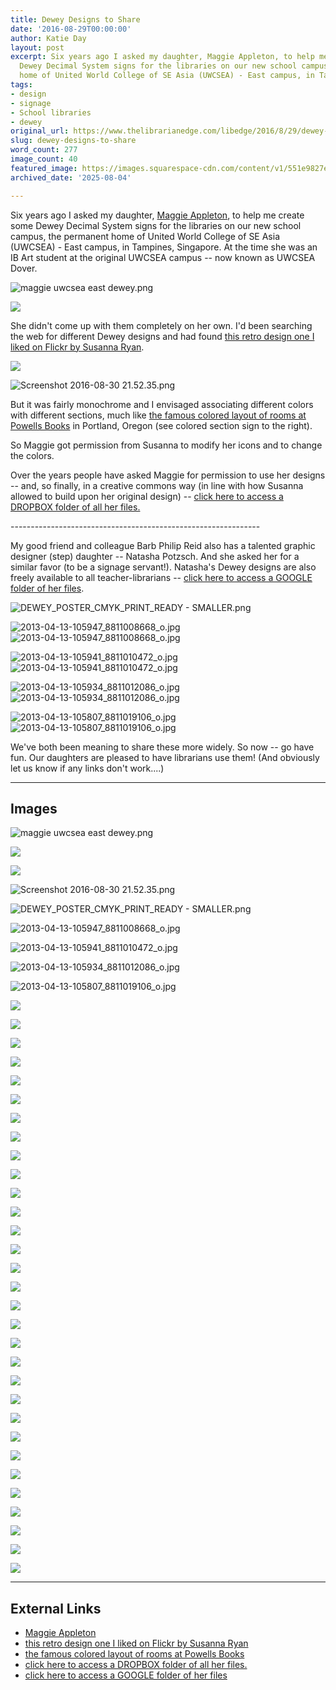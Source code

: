 ```yaml
---
title: Dewey Designs to Share
date: '2016-08-29T00:00:00'
author: Katie Day
layout: post
excerpt: Six years ago I asked my daughter, Maggie Appleton, to help me create some
  Dewey Decimal System signs for the libraries on our new school campus, the permanent
  home of United World College of SE Asia (UWCSEA) - East campus, in Tampines, Singapore.
tags:
- design
- signage
- School libraries
- dewey
original_url: https://www.thelibrarianedge.com/libedge/2016/8/29/dewey-designs-to-share
slug: dewey-designs-to-share
word_count: 277
image_count: 40
featured_image: https://images.squarespace-cdn.com/content/v1/551e9827e4b0a00742213303/1472560060375-TG850OIVV2XHRUATV4IV/maggie+uwcsea+east+dewey.png
archived_date: '2025-08-04'

---
```


Six years ago I asked my daughter, [Maggie Appleton](http://www.maggieappleton.com/), to help me create some Dewey Decimal System signs for the libraries on our new school campus, the permanent home of United World College of SE Asia \(UWCSEA\) - East campus, in Tampines, Singapore. At the time she was an IB Art student at the original UWCSEA campus -- now known as UWCSEA Dover.

![maggie uwcsea east dewey.png](https://images.squarespace-cdn.com/content/v1/551e9827e4b0a00742213303/1472560060375-TG850OIVV2XHRUATV4IV/maggie+uwcsea+east+dewey.png)

![](https://images.squarespace-cdn.com/content/v1/551e9827e4b0a00742213303/1472566882936-9WKUTNF7TURWDPT09PY7/image-asset.png)

She didn't come up with them completely on her own. I'd been searching the web for different Dewey designs and had found [this retro design one I liked on Flickr by Susanna Ryan](https://www.flickr.com/photos/susannatron/4474968603/in/photostream/).

![](https://images.squarespace-cdn.com/content/v1/551e9827e4b0a00742213303/1472560405672-W8F3EC42OIAEYLN0AKJO/image-asset.png)

![Screenshot 2016-08-30 21.52.35.png](https://images.squarespace-cdn.com/content/v1/551e9827e4b0a00742213303/1472565384988-390VX3XRLGN1C7MVFU7U/Screenshot+2016-08-30+21.52.35.png)

But it was fairly monochrome and I envisaged associating different colors with different sections, much like [the famous colored layout of rooms at Powells Books](http://www.powells.com/portals/0/images/burnside-map-2015.jpg) in Portland, Oregon \(see colored section sign to the right\).

So Maggie got permission from Susanna to modify her icons and to change the colors.

Over the years people have asked Maggie for permission to use her designs -- and, so finally, in a creative commons way \(in line with how Susanna allowed to build upon her original design\) -- [click here to access a DROPBOX folder of all her files.](https://www.dropbox.com/sh/1sjr6yvzhze40o7/AAAoVIZE_E_SuzYAc5NnqTIma?dl=0)

\--------------------------------------------------------------

My good friend and colleague Barb Philip Reid also has a talented graphic designer \(step\) daughter -- Natasha Potzsch. And she asked her for a similar favor \(to be a signage servant\!\). Natasha's Dewey designs are also freely available to all teacher-librarians -- [click here to access a GOOGLE folder of her files](https://drive.google.com/drive/folders/0B1n4TTpYaxRPNUpkNllzbTN2Y2s?resourcekey=0-SY38isWD88z0moCsyM57GQ&usp=sharing).

![DEWEY_POSTER_CMYK_PRINT_READY - SMALLER.png](https://images.squarespace-cdn.com/content/v1/551e9827e4b0a00742213303/1472569296237-ENB9LWC521F9DSDAI443/DEWEY_POSTER_CMYK_PRINT_READY+-+SMALLER.png)

![2013-04-13-105947_8811008668_o.jpg](https://images.squarespace-cdn.com/content/v1/551e9827e4b0a00742213303/1472569510197-UK1VBQAUI2WKTRT7A0E5/2013-04-13-105947_8811008668_o.jpg)![2013-04-13-105947_8811008668_o.jpg](https://images.squarespace-cdn.com/content/v1/551e9827e4b0a00742213303/1472569510197-UK1VBQAUI2WKTRT7A0E5/2013-04-13-105947_8811008668_o.jpg?format=2500w)

![2013-04-13-105941_8811010472_o.jpg](https://images.squarespace-cdn.com/content/v1/551e9827e4b0a00742213303/1472569510671-EJ72RUVMYQ8RX8W4S07D/2013-04-13-105941_8811010472_o.jpg)![2013-04-13-105941_8811010472_o.jpg](https://images.squarespace-cdn.com/content/v1/551e9827e4b0a00742213303/1472569510671-EJ72RUVMYQ8RX8W4S07D/2013-04-13-105941_8811010472_o.jpg?format=2500w)

![2013-04-13-105934_8811012086_o.jpg](https://images.squarespace-cdn.com/content/v1/551e9827e4b0a00742213303/1472569520308-3U69H9PLCE1O7QRR34P8/2013-04-13-105934_8811012086_o.jpg)![2013-04-13-105934_8811012086_o.jpg](https://images.squarespace-cdn.com/content/v1/551e9827e4b0a00742213303/1472569520308-3U69H9PLCE1O7QRR34P8/2013-04-13-105934_8811012086_o.jpg?format=2500w)

![2013-04-13-105807_8811019106_o.jpg](https://images.squarespace-cdn.com/content/v1/551e9827e4b0a00742213303/1472569519800-K5QCDX4BN86W06EITG92/2013-04-13-105807_8811019106_o.jpg)![2013-04-13-105807_8811019106_o.jpg](https://images.squarespace-cdn.com/content/v1/551e9827e4b0a00742213303/1472569519800-K5QCDX4BN86W06EITG92/2013-04-13-105807_8811019106_o.jpg?format=2500w)

We've both been meaning to share these more widely. So now -- go have fun. Our daughters are pleased to have librarians use them\! \(And obviously let us know if any links don't work....\)

---

## Images

![maggie uwcsea east dewey.png](https://images.squarespace-cdn.com/content/v1/551e9827e4b0a00742213303/1472560060375-TG850OIVV2XHRUATV4IV/maggie+uwcsea+east+dewey.png)

![](https://images.squarespace-cdn.com/content/v1/551e9827e4b0a00742213303/1472566882936-9WKUTNF7TURWDPT09PY7/image-asset.png)

![](https://images.squarespace-cdn.com/content/v1/551e9827e4b0a00742213303/1472560405672-W8F3EC42OIAEYLN0AKJO/image-asset.png)

![Screenshot 2016-08-30 21.52.35.png](https://images.squarespace-cdn.com/content/v1/551e9827e4b0a00742213303/1472565384988-390VX3XRLGN1C7MVFU7U/Screenshot+2016-08-30+21.52.35.png)

![DEWEY_POSTER_CMYK_PRINT_READY - SMALLER.png](https://images.squarespace-cdn.com/content/v1/551e9827e4b0a00742213303/1472569296237-ENB9LWC521F9DSDAI443/DEWEY_POSTER_CMYK_PRINT_READY+-+SMALLER.png)

![2013-04-13-105947_8811008668_o.jpg](https://images.squarespace-cdn.com/content/v1/551e9827e4b0a00742213303/1472569510197-UK1VBQAUI2WKTRT7A0E5/2013-04-13-105947_8811008668_o.jpg?format=2500w)

![2013-04-13-105941_8811010472_o.jpg](https://images.squarespace-cdn.com/content/v1/551e9827e4b0a00742213303/1472569510671-EJ72RUVMYQ8RX8W4S07D/2013-04-13-105941_8811010472_o.jpg?format=2500w)

![2013-04-13-105934_8811012086_o.jpg](https://images.squarespace-cdn.com/content/v1/551e9827e4b0a00742213303/1472569520308-3U69H9PLCE1O7QRR34P8/2013-04-13-105934_8811012086_o.jpg?format=2500w)

![2013-04-13-105807_8811019106_o.jpg](https://images.squarespace-cdn.com/content/v1/551e9827e4b0a00742213303/1472569519800-K5QCDX4BN86W06EITG92/2013-04-13-105807_8811019106_o.jpg?format=2500w)

![](https://assets.squarespace.com/universal/images-v6/default-avatar.png)

![](https://assets.squarespace.com/universal/images-v6/default-avatar.png)

![](https://assets.squarespace.com/universal/images-v6/default-avatar.png)

![](https://assets.squarespace.com/universal/images-v6/default-avatar.png)

![](https://assets.squarespace.com/universal/images-v6/default-avatar.png)

![](https://assets.squarespace.com/universal/images-v6/default-avatar.png)

![](https://assets.squarespace.com/universal/images-v6/default-avatar.png)

![](https://assets.squarespace.com/universal/images-v6/default-avatar.png)

![](https://assets.squarespace.com/universal/images-v6/default-avatar.png)

![](https://assets.squarespace.com/universal/images-v6/default-avatar.png)

![](https://assets.squarespace.com/universal/images-v6/default-avatar.png)

![](https://assets.squarespace.com/universal/images-v6/default-avatar.png)

![](https://assets.squarespace.com/universal/images-v6/default-avatar.png)

![](https://assets.squarespace.com/universal/images-v6/default-avatar.png)

![](https://assets.squarespace.com/universal/images-v6/default-avatar.png)

![](https://assets.squarespace.com/universal/images-v6/default-avatar.png)

![](https://assets.squarespace.com/universal/images-v6/default-avatar.png)

![](https://assets.squarespace.com/universal/images-v6/default-avatar.png)

![](https://assets.squarespace.com/universal/images-v6/default-avatar.png)

![](https://assets.squarespace.com/universal/images-v6/default-avatar.png)

![](https://assets.squarespace.com/universal/images-v6/default-avatar.png)

![](https://assets.squarespace.com/universal/images-v6/default-avatar.png)

![](https://assets.squarespace.com/universal/images-v6/default-avatar.png)

![](https://assets.squarespace.com/universal/images-v6/default-avatar.png)

![](https://assets.squarespace.com/universal/images-v6/default-avatar.png)

![](https://assets.squarespace.com/universal/images-v6/default-avatar.png)

![](https://assets.squarespace.com/universal/images-v6/default-avatar.png)

![](https://assets.squarespace.com/universal/images-v6/default-avatar.png)

![](https://assets.squarespace.com/universal/images-v6/default-avatar.png)

![](https://assets.squarespace.com/universal/images-v6/default-avatar.png)

![](https://assets.squarespace.com/universal/images-v6/default-avatar.png)



---

## External Links

- [Maggie Appleton](http://www.maggieappleton.com/)
- [this retro design one I liked on Flickr by Susanna Ryan](https://www.flickr.com/photos/susannatron/4474968603/in/photostream/)
- [the famous colored layout of rooms at Powells Books](http://www.powells.com/portals/0/images/burnside-map-2015.jpg)
- [click here to access a DROPBOX folder of all her files.](https://www.dropbox.com/sh/1sjr6yvzhze40o7/AAAoVIZE_E_SuzYAc5NnqTIma?dl=0)
- [click here to access a GOOGLE folder of her files](https://drive.google.com/drive/folders/0B1n4TTpYaxRPNUpkNllzbTN2Y2s?resourcekey=0-SY38isWD88z0moCsyM57GQ&usp=sharing)
